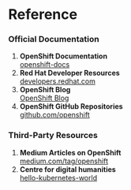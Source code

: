 # Reference

### **Official Documentation**
1. **OpenShift Documentation**  
   <a href="https://docs.redhat.com/en" target="_blank">openshift-docs</a>
2. **Red Hat Developer Resources**  
   <a href="https://developers.redhat.com" target="_blank">developers.redhat.com</a>
3. **OpenShift Blog**  
   <a href="https://www.openshift.com/blog" target="_blank">OpenShift Blog</a>
4. **OpenShift GitHub Repositories**  
   <a href="https://github.com/openshift" target="_blank">github.com/openshift</a>

### **Third-Party Resources**
1. **Medium Articles on OpenShift**  
   <a href="https://medium.com/tag/openshift" target="_blank">medium.com/tag/openshift</a>
2. **Centre for digital humanities**  
   <a href="https://centrefordigitalhumanities.github.io/hello-kubernetes-world/" target="_blank">hello-kubernetes-world</a>
